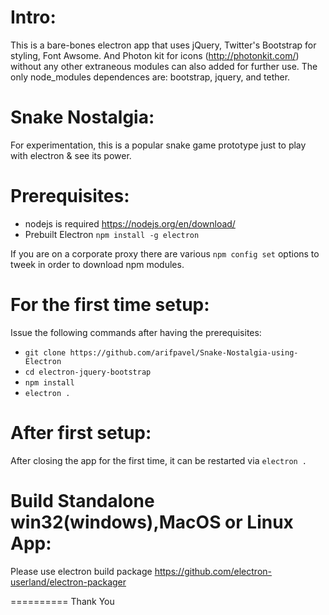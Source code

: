 Intro:
======
This is a bare-bones electron app that uses jQuery, Twitter's Bootstrap for
styling, Font Awsome. And Photon kit for icons (http://photonkit.com/) without any other extraneous 
modules can also added for further use.  The only node_modules dependences are: bootstrap, jquery, and tether.  


Snake Nostalgia:
================
For experimentation, this is a popular snake game prototype just to play with electron & see its power.

Prerequisites:
==============
* nodejs is required https://nodejs.org/en/download/
* Prebuilt Electron ```npm install -g electron```

If you are on a corporate proxy there are various `npm config set` options to
tweek in order to download npm modules.

For the first time setup:
=========================
Issue the following commands after having the prerequisites:
* ```git clone https://github.com/arifpavel/Snake-Nostalgia-using-Electron```
* ```cd electron-jquery-bootstrap```
* ```npm install```
* ```electron .```

After first setup:
==================
After closing the app for the first time, it can be restarted via ```electron .```

Build Standalone win32(windows),MacOS or Linux App:
===================================================

Please use electron build package https://github.com/electron-userland/electron-packager

==========
Thank You
